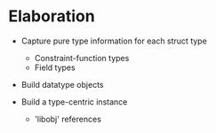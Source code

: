 
# Elaboration
- Capture pure type information for each struct type
  - Constraint-function types
  - Field types
- Build datatype objects 

- Build a type-centric instance
  - 'libobj' references 

# 